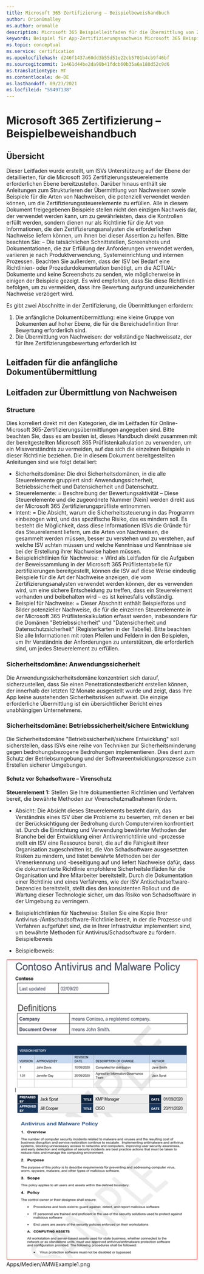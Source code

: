 ```yaml
---
title: Microsoft 365 Zertifizierung – Beispielbeweishandbuch
author: OrionOmalley
ms.author: oromalle
description: Microsoft 365 Beispielleitfaden für die Übermittlung von Zertifizierungsnachweisen – Übersicht
keywords: Beispiel für App-Zertifizierungsnachweis Microsoft 365 Beispiel für richtlinien für die Übermittlung von Zertifizierungsnachweisen für appSource
ms.topic: conceptual
ms.service: certification
ms.openlocfilehash: d246f1437a60dd3b55d51e22cb5701b4cb9f46bf
ms.sourcegitcommit: 1e461d44be2da90b41fdcb60b35a6a180d52c9d6
ms.translationtype: MT
ms.contentlocale: de-DE
ms.lasthandoff: 09/23/2021
ms.locfileid: "59497138"
---
```

# <a name="microsoft-365-certification---sample-evidence-guide"></a>Microsoft 365 Zertifizierung – Beispielbeweishandbuch

## <a name="overview"></a>Übersicht

Dieser Leitfaden wurde erstellt, um ISVs Unterstützung auf der Ebene der detaillierten, für die Microsoft 365 Zertifizierungssteuerelemente erforderlichen Ebene bereitzustellen. Darüber hinaus enthält sie Anleitungen zum Strukturieren der Übermittlung von Nachweisen sowie Beispiele für die Arten von Nachweisen, die potenziell verwendet werden können, um die Zertifizierungssteuerelemente zu erfüllen. Alle in diesem Dokument freigegebenen Beispiele stellen nicht den einzigen Nachweis dar, der verwendet werden kann, um zu gewährleisten, dass die Kontrollen erfüllt werden, sondern dienen nur als Richtlinie für die Art von Informationen, die den Zertifizierungsanalysten die erforderlichen Nachweise liefern können, um ihnen bei dieser Assertion zu helfen. Bitte beachten Sie: – Die tatsächlichen Schnittstellen, Screenshots und Dokumentationen, die zur Erfüllung der Anforderungen verwendet werden, variieren je nach Produktverwendung, Systemeinrichtung und internen Prozessen. Beachten Sie außerdem, dass der ISV bei Bedarf eine Richtlinien- oder Prozedurdokumentation benötigt, um die ACTUAL-Dokumente und keine Screenshots zu senden, wie möglicherweise in einigen der Beispiele gezeigt. Es wird empfohlen, dass Sie diese Richtlinien befolgen, um zu vermeiden, dass ihre Bewertung aufgrund unzureichender Nachweise verzögert wird. 

Es gibt zwei Abschnitte in der Zertifizierung, die Übermittlungen erfordern:
1. Die anfängliche Dokumentübermittlung: eine kleine Gruppe von Dokumenten auf hoher Ebene, die für die Bereichsdefinition Ihrer Bewertung erforderlich sind.
1. Die Übermittlung von Nachweisen: der vollständige Nachweissatz, der für Ihre Zertifizierungsbewertung erforderlich ist 


## <a name="initial-document-submission-guide"></a>Leitfaden für die anfängliche Dokumentübermittlung

## <a name="evidence-submission-sample-evidence-guide"></a>Leitfaden zur Übermittlung von Nachweisen

### <a name="structure"></a>Structure 

Dies korreliert direkt mit den Kategorien, die im Leitfaden für Online-Microsoft 365-Zertifizierungsübermittlungen angegeben sind. Bitte beachten Sie, dass es am besten ist, dieses Handbuch direkt zusammen mit der bereitgestellten Microsoft 365 Prüflistenkalkulation zu verwenden, um ein Missverständnis zu vermeiden, auf das sich die einzelnen Beispiele in dieser Richtlinie beziehen. Die in diesem Dokument bereitgestellten Anleitungen sind wie folgt detailliert:
- Sicherheitsdomäne: Die drei Sicherheitsdomänen, in die alle Steuerelemente gruppiert sind: Anwendungssicherheit, Betriebssicherheit und Datensicherheit und Datenschutz.
- Steuerelemente: = Beschreibung der Bewertungsaktivität – Diese Steuerelemente und die zugeordnete Nummer (Nein) werden direkt aus der Microsoft 365 Zertifizierungsprüfliste entnommen.  
- Intent: = Die Absicht, warum die Sicherheitssteuerung in das Programm einbezogen wird, und das spezifische Risiko, das es mindern soll.  Es besteht die Möglichkeit, dass diese Informationen ISVs die Gründe für das Steuerelement liefern, um die Arten von Nachweisen, die gesammelt werden müssen, besser zu verstehen und zu verstehen, auf welche ISV achten müssen und welche Kenntnisse und Kenntnisse sie bei der Erstellung ihrer Nachweise haben müssen.
- Beispielrichtlinien für Nachweise: = Wird als Leitfaden für die Aufgaben der Beweissammlung in der Microsoft 365 Prüflistentabelle für zertifizierungen bereitgestellt, können die ISV auf diese Weise eindeutig Beispiele für die Art der Nachweise anzeigen, die vom Zertifizierungsanalysten verwendet werden können, der es verwenden wird, um eine sichere Entscheidung zu treffen, dass ein Steuerelement vorhanden und beibehalten wird – es ist keinesfalls vollständig.
- Beispiel für Nachweise: = Dieser Abschnitt enthält Beispielfotos und Bilder potenzieller Nachweise, die für die einzelnen Steuerelemente in der Microsoft 365 Prüflistenkalkulation erfasst werden, insbesondere für die Domänen "Betriebssicherheit" und "Datensicherheit und Datenschutzsicherheit" (Registerkarten in der Tabelle). Bitte beachten Sie alle Informationen mit roten Pfeilen und Feldern in den Beispielen, um Ihr Verständnis der Anforderungen zu unterstützen, die erforderlich sind, um jedes Steuerelement zu erfüllen.

### <a name="security-domain-application-security"></a>Sicherheitsdomäne: Anwendungssicherheit

Die Anwendungssicherheitsdomäne konzentriert sich darauf, sicherzustellen, dass Sie einen Penetrationstestbericht erstellen können, der innerhalb der letzten 12 Monate ausgestellt wurde und zeigt, dass Ihre App keine ausstehenden Sicherheitsrisiken aufweist. Die einzige erforderliche Übermittlung ist ein übersichtlicher Bericht eines unabhängigen Unternehmens. 


### <a name="security-domain-operational-security--secure-development"></a>Sicherheitsdomäne: Betriebssicherheit/sichere Entwicklung

Die Sicherheitsdomäne "Betriebssicherheit/sichere Entwicklung" soll sicherstellen, dass ISVs eine reihe von Techniken zur Sicherheitsminderung gegen bedrohungsbezogene Bedrohungen implementieren.  Dies dient zum Schutz der Betriebsumgebung und der Softwareentwicklungsprozesse zum Erstellen sicherer Umgebungen.

#### <a name="malware-protection---anti-virus"></a>Schutz vor Schadsoftware – Virenschutz

**Steuerelement 1:** Stellen Sie Ihre dokumentierten Richtlinien und Verfahren bereit, die bewährte Methoden zur Virenschutzmaßnahmen fördern.
- Absicht: Die Absicht dieses Steuerelements besteht darin, das Verständnis eines ISV über die Probleme zu bewerten, mit denen er bei der Berücksichtigung der Bedrohung durch Computerviren konfrontiert ist. Durch die Einrichtung und Verwendung bewährter Methoden der Branche bei der Entwicklung einer Antivirenrichtlinie und -prozesse stellt ein ISV eine Ressource bereit, die auf die Fähigkeit ihrer Organisation zugeschnitten ist, die Von Schadsoftware ausgesetzten Risiken zu mindern, und listet bewährte Methoden bei der Virenerkennung und -beseitigung auf und liefert Nachweise dafür, dass die dokumentierte Richtlinie empfohlene Sicherheitsleitfäden für die Organisation und ihre Mitarbeiter bereitstellt. Durch die Dokumentation einer Richtlinie und eines Verfahrens, wie der ISV Antischadsoftware-Dezencies bereitstellt, stellt dies den konsistenten Rollout und die Wartung dieser Technologie sicher, um das Risiko von Schadsoftware in der Umgebung zu verringern.

- Beispielrichtlinien für Nachweise: Stellen Sie eine Kopie Ihrer Antivirus-/Antischadsoftware-Richtlinie bereit, in der die Prozesse und Verfahren aufgeführt sind, die in Ihrer Infrastruktur implementiert sind, um bewährte Methoden für Antivirus/Schadsoftware zu fördern.
Beispielbeweis

- Beispielbeweis:

![Bild](../media/AMWExample1.png) Apps/Medien/AMWExample1.png
